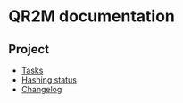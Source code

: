 # QR2M documentation

## Project
- [Tasks](https://github.com/control-owl/QR2M/blob/master/doc/Tasks.md)
- [Hashing status](https://github.com/control-owl/QR2M/blob/master/doc/HashingStatus.md)
- [Changelog](https://github.com/control-owl/QR2M/blob/master/doc/Changelog.md)